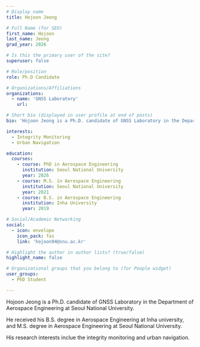 ```yaml
---
# Display name
title: Hojoon Jeong

# Full Name (for SEO)
first_name: Hojoon
last_name: Jeong
grad_year: 2026

# Is this the primary user of the site?
superuser: false

# Role/position
role: Ph.D Candidate

# Organizations/Affiliations
organizations:
  - name: 'GNSS Laboratory'
    url: 

# Short bio (displayed in user profile at end of posts)
bio: 'Hojoon Jeong is a Ph.D. candidate of GNSS Laboratory in the Department of Aerospace Engineering at Seoul National University, South Korea.'

interests:
  - Integrity Monitoring
  - Urban Navigation

education:
  courses:
    - course: PhD in Aerospace Engineering
      institution: Seoul National University
      year: 2026
    - course: M.S. in Aerospace Engineering
      institution: Seoul National University
      year: 2021
    - course: B.S. in Aerospace Engineering
      institution: Inha University
      year: 2019

# Social/Academic Networking
social:
  - icon: envelope
    icon_pack: fas
    link: 'hojoon94@snu.ac.kr'

# Highlight the author in author lists? (true/false)
highlight_name: false

# Organizational groups that you belong to (for People widget)
user_groups:
  - PhD Student

---
```


Hojoon Jeong is a Ph.D. candidate of GNSS Laboratory in the Department of Aerospace Engineering at Seoul National University. 

He received his B.S. degree in Aerospace Engineering at Inha university, and M.S. degree in Aerospace Engineering at Seoul National University.

His research interests inclue the integrity monitoring and urban navigation.